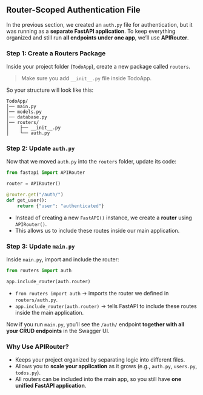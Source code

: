 ## Router-Scoped Authentication File

In the previous section, we created an `auth.py` file for authentication, but it was running as a **separate FastAPI application**. To keep everything organized and still run **all endpoints under one app**, we’ll use **APIRouter**.

### Step 1: Create a Routers Package

Inside your project folder (`TodoApp`), create a new package called `routers`.

> Make sure you add `__init__.py` file inside TodoApp.

So your structure will look like this:

```
TodoApp/
│── main.py
│── models.py
│── database.py
│── routers/
│    ├── __init__.py
│    └── auth.py
```

### Step 2: Update `auth.py`

Now that we moved `auth.py` into the `routers` folder, update its code:

```python
from fastapi import APIRouter

router = APIRouter()

@router.get("/auth/")
def get_user():
    return {"user": "authenticated"}
```

- Instead of creating a new `FastAPI()` instance, we create a **router** using `APIRouter()`.
- This allows us to include these routes inside our main application.

### Step 3: Update `main.py`

Inside `main.py`, import and include the router:

```python
from routers import auth

app.include_router(auth.router)
```

- `from routers import auth` → imports the router we defined in `routers/auth.py`.
- `app.include_router(auth.router)` → tells FastAPI to include these routes inside the main application.

Now if you run `main.py`, you’ll see the `/auth/` endpoint **together with all your CRUD endpoints** in the Swagger UI.

### Why Use APIRouter?

- Keeps your project organized by separating logic into different files.
- Allows you to **scale your application** as it grows (e.g., `auth.py`, `users.py`, `todos.py`).
- All routers can be included into the main app, so you still have **one unified FastAPI application**.
